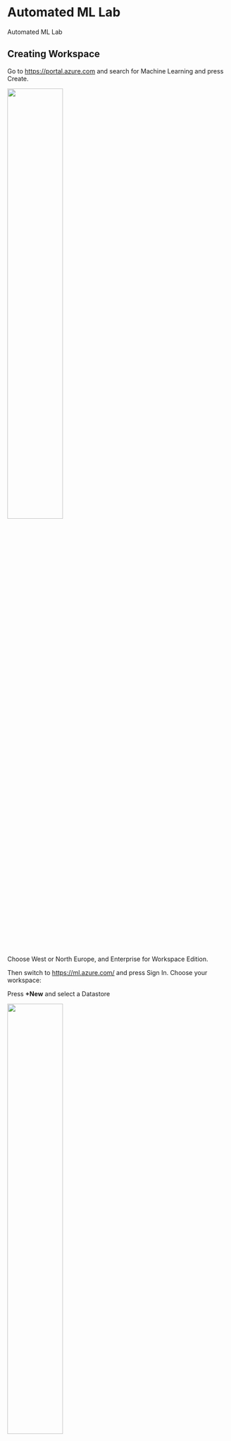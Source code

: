 # Automated ML Lab
Automated ML Lab

## Creating Workspace
Go to https://portal.azure.com and search for Machine Learning and press Create.

<img src="https://githubpics.blob.core.windows.net/automated-ml/mlworkspace_creation.jpg" width="50%">

Choose West or North Europe, and Enterprise for Workspace Edition.

Then switch to https://ml.azure.com/ and press Sign In.
Choose your workspace:

Press **+New** and select a Datastore 

<img src="https://githubpics.blob.core.windows.net/automated-ml/add-datastore.jpg" width="50%">

Enter Datastore name and choose your Blob storage containing the dataset
![](https://githubpics.blob.core.windows.net/automated-ml/aml-creation.gif)

Go to your storage account, copy your Account Key and paste it to the Datastore creation page.

<img src="https://githubpics.blob.core.windows.net/automated-ml/access-keys.jpg" width="50%">

## Running Automated ML
Press **+New** and choose Automated ML Run.
Start off by adding **Dataset** to experiment run, enter a name for it and select a **Datastore** you added before. 
Go to **Path** and choose a **.csv** file. For now, skip other options.
Select added Dataset and press Next.
Then, add a name for an experiment and add a new **Compute Target** (the default is fine). 
Go Next and choose a **Regression**.
![](https://githubpics.blob.core.windows.net/automated-ml/automatedrun.gif)
## Deploying Model
## Testing Performance
